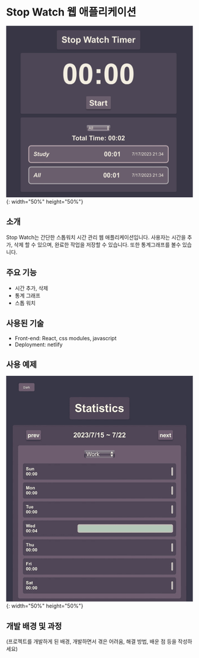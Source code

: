 # Stop Watch 웹 애플리케이션

![Stop Watch 스크린샷](./screen.png){: width="50%" height="50%"}

## 소개

Stop Watch는 간단한 스톱워치 시간 관리 웹 애플리케이션입니다. 사용자는 시간을 추가, 삭제 할 수 있으며, 완료한 작업을 저장할 수 있습니다. 또한 통계그래프를 볼수 있습니다.

## 주요 기능

- 시간 추가, 삭제
- 통계 그래프
- 스톱 워치

## 사용된 기술

- Front-end: React, css modules, javascript
- Deployment: netlify

## 사용 예제

![Stop Watch 사용예제](./screen_record.gif){: width="50%" height="50%"}

## 개발 배경 및 과정

(프로젝트를 개발하게 된 배경, 개발하면서 겪은 어려움, 해결 방법, 배운 점 등을 작성하세요)
